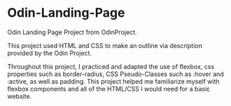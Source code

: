 # Odin-Landing-Page

Odin Landing Page Project from OdinProject.

This project used HTML and CSS to make an outline via description provided by the Odin Project.

Throughout this project, I practiced and adapted the use of flexbox, css properties such as border-radius, CSS Pseudo-Classes such as :hover and :active, as well as padding. This project helped me familiarize myself with flexbox components and all of the HTML/CSS I would need for a basic website.
